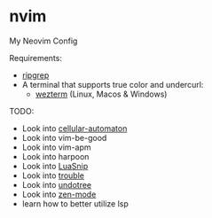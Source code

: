 # nvim
My Neovim Config

Requirements:
- [ripgrep](https://github.com/BurntSushi/ripgrep)
- A terminal that supports true color and undercurl:
    - [wezterm](https://github.com/wez/wezterm) (Linux, Macos & Windows)

TODO:
- Look into [cellular-automaton](https://github.com/Eandrju/cellular-automaton.nvim)
- Look into vim-be-good
- Look into vim-apm
- Look into harpoon
- Look into [LuaSnip](https://github.com/L3MON4D3/LuaSnip)
- Look into [trouble](https://github.com/folke/trouble.nvim)
- Look into [undotree](https://github.com/mbbill/undotree)
- Look into [zen-mode](https://github.com/folke/zen-mode.nvim)
- learn how to better utilize lsp
